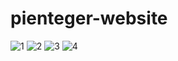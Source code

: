 # pienteger-website
![1](https://user-images.githubusercontent.com/62181222/114326812-5cb93100-9b58-11eb-94f6-d07abbd7527c.png)
![2](https://user-images.githubusercontent.com/62181222/114326824-680c5c80-9b58-11eb-9be9-3499fd1944bf.png)
![3](https://user-images.githubusercontent.com/62181222/114326835-75c1e200-9b58-11eb-87ed-2db7431459fc.png)
![4](https://user-images.githubusercontent.com/62181222/114326836-76f30f00-9b58-11eb-8ad8-79f549fc7448.png)
